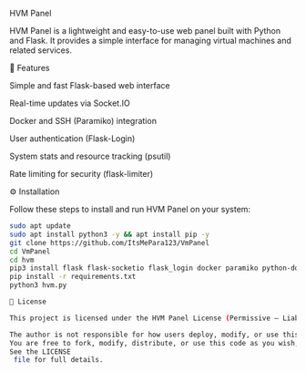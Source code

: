 HVM Panel

HVM Panel is a lightweight and easy-to-use web panel built with Python and Flask. It provides a simple interface for managing virtual machines and related services.

🧠 Features

Simple and fast Flask-based web interface

Real-time updates via Socket.IO

Docker and SSH (Paramiko) integration

User authentication (Flask-Login)

System stats and resource tracking (psutil)

Rate limiting for security (flask-limiter)

⚙️ Installation

Follow these steps to install and run HVM Panel on your system:

```bash
sudo apt update
sudo apt install python3 -y && apt install pip -y
git clone https://github.com/ItsMePara123/VmPanel
cd VmPanel
cd hvm
pip3 install flask flask-socketio flask_login docker paramiko python-dotenv psutil flask-limiter
pip install -r requirements.txt
python3 hvm.py

🧾 License

This project is licensed under the HVM Panel License (Permissive — Liability Disclaimer).

The author is not responsible for how users deploy, modify, or use this software.
You are free to fork, modify, distribute, or use this code as you wish, at your own risk.
See the LICENSE
 file for full details.
